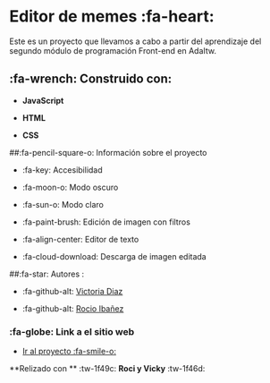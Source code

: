 # Editor de memes :fa-heart:


Este es un proyecto que llevamos a cabo a partir del aprendizaje del segundo módulo de programación Front-end en AdaItw.

##   :fa-wrench: Construido con:

- **JavaScript**

- **HTML**

- **CSS**

##:fa-pencil-square-o: Información sobre el proyecto

- :fa-key: Accesibilidad

- :fa-moon-o: Modo oscuro

- :fa-sun-o: Modo claro

- :fa-paint-brush: Edición de imagen con filtros

- :fa-align-center: Editor de texto

- :fa-cloud-download: Descarga de imagen editada



##:fa-star: Autores :

- :fa-github-alt: [Victoria Diaz](https://github.com/diazvic)

- :fa-github-alt:  [Rocio Ibañez](https://github.com/Roci16)

### :fa-globe: Link a el sitio web

-  [Ir al proyecto :fa-smile-o:](https://roci16.github.io/Proyecto-Editor-De-Meme/)



**Relizado con ** :tw-1f49c: **Roci y Vicky**  :tw-1f46d:
